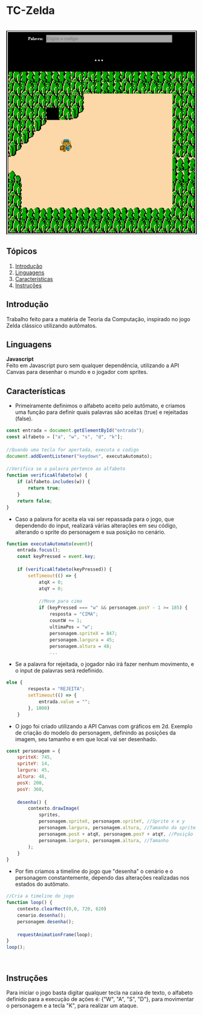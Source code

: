 # TC-Zelda

</br>
<img width="788" alt="Screen Shot 2020-03-30 at 10 17 57 PM" src="https://raw.githubusercontent.com/Luizzgs/TC-Zelda/main/images/Preview.png">

## Tópicos
1. [Introdução](#Introdução)
2. [Linguagens](#Linguagens)
3. [Características](#Características)
4. [Instruções](#Instruções)

## Introdução
Trabalho feito para a matéria de Teoria da Computação, inspirado no jogo Zelda clássico utilizando autômatos.

## Linguagens

**Javascript** <br/> 
Feito em Javascript puro sem qualquer dependência, utilizando a API Canvas para desenhar o mundo e o jogador com sprites.

## Características

* Primeiramente definimos o alfabeto aceito pelo autômato, e criamos uma função para definir quais palavras são aceitas (true) e rejeitadas (false). 

```javascript
const entrada = document.getElementById("entrada");
const alfabeto = ["a", "w", "s", "d", "k"];

//Quando uma tecla for apertada, executa o codigo
document.addEventListener("keydown", executaAutomato);

//Verifica se a palavra pertence ao alfabeto
function verificaAlfabeto(w) {
    if (alfabeto.includes(w)) {
        return true;
    }
    return false;
}
```

* Caso a palavra for aceita ela vai ser repassada para o jogo, que dependendo do input, realizará várias alterações em seu código, alterando o sprite do personagem e sua posição no cenário.  

```javascript
function executaAutomato(event){
    entrada.focus();
    const keyPressed = event.key;

    if (verificaAlfabeto(keyPressed)) {
        setTimeout(() => {
            atqX = 0;
            atqY = 0;

            //Move para cima
            if (keyPressed === "w" && personagem.posY - 1 >= 185) {
                resposta = "CIMA";
                countW += 1;
                ultimaPos = "w";
                personagem.spriteX = 847;
                personagem.largura = 45;
                personagem.altura = 48;
                ...
```

* Se a palavra for rejeitada, o jogador não irá fazer nenhum movimento, e o input de palavras será redefinido.
```javascript
else {
        resposta = "REJEITA";
        setTimeout(() => {
            entrada.value = "";
        }, 1000)
    }
```


* O jogo foi criado utilizando a API Canvas com gráficos em 2d. Exemplo de criação do modelo do personagem, definindo as posições da imagem, seu tamanho e em que local vai ser desenhado.

```javascript
const personagem = {
    spriteX: 745,
    spriteY: 14,
    largura: 45,
    altura: 48,
    posX: 200,
    posY: 360,
    
    desenha() {
        contexto.drawImage(
            sprites,
            personagem.spriteX, personagem.spriteY, //Sprite x e y
            personagem.largura, personagem.altura, //Tamanho da sprite
            personagem.posX + atqX, personagem.posY + atqY, //Posição 
            personagem.largura, personagem.altura, //Tamanho
        );
    }
}
```
* Por fim criamos a timeline do jogo que "desenha" o cenário e o personagem constantemente, dependo das alterações realizadas nos estados do autômato.
```javascript
//Cria a timeline do jogo
function loop() {
    contexto.clearRect(0,0, 720, 620)
    cenario.desenha();
    personagem.desenha();
    
    requestAnimationFrame(loop);
}
loop();
```
<br/> 



    
## Instruções
Para iniciar o jogo basta digitar qualquer tecla na caixa de texto, o alfabeto definido para a execução de ações é:
{"W", "A", "S", "D"}, para movimentar o personagem e a tecla "K", para realizar um ataque.

